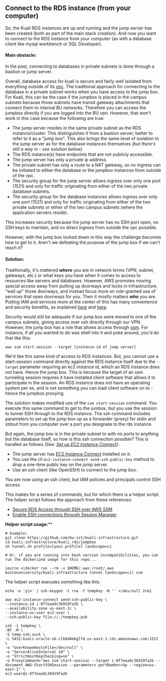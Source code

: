 ## Connect to the RDS instance (from your computer)

So, the Kuali RDS instances are up and running and the jump server has been created (both as part of the main stack creation).
And now you want to connect to the RDS instance from your computer (as with a database client like mysql workbench or SQL Developer).

#### Main obstacle:

In the past, connecting to databases in private subnets is done through a bastion or jump server.

Overall, database access for kuali is secure and fairly well isolated from everything outside of its [vpc](https://docs.aws.amazon.com/vpc/latest/userguide/what-is-amazon-vpc.html).
The traditional approach for connecting to the database in a private subnet works when you have access to the jump box.
For Kuali, this can be the case if the jumpbox is placed in the campus subnets because those subnets have transit gateway attachments that connect them to internal BU networks. Therefore you can access the jumpbox directly if you are logged into the BU vpn.
However, that won't work in this case because the following are true:

- The jump server resides in the same private subnet as the RDS instance/cluster.
  This distinguishes it from a bastion server, better to refer to it as a "jump box".
  This also brings the same level of isolation to the jump server as for the database instances themselves *(but there's still a way in - see solution below)*.
- The RDS instance(s) have endpoints that are not publicly accessible.
- The jump server has only a private ip address.
- The private subnet has only a route to a NAT gateway, so no ingress can be initiated to either the database or the jumpbox instances from outside of the vpc.
- The security group for the jump server allows ingress over only one port (1521) and only for traffic originating from either of the two private database subnets.
- The security group for the database instances allows ingress over only one port (1521) and only for traffic originating from either of the two private subnets or either of the two campus subnets (where the application servers reside).

This increases security because the jump server has no SSH port open, no SSH keys to maintain, and no direct ingress from outside the vpc possible.

However, with the jump box locked down in this way the challenge becomes how to get to it.
Aren't we defeating the purpose of the jump box if we can't reach it?    

#### Solution:

Traditionally, it's mattered ***where*** you are in network terms (VPN, subnet, gateways, etc.) or what keys you have when it comes to access to resources like servers and databases. However, AWS promotes moving special access away from putting up doorways and locks in infrastructure, "wall up" those doorways, and instead focus more on role-granted use of services that open doorways for you. Then it mostly matters ***who*** you are. Putting IAM and services more at the center of this has many convenience and security benefits, as explained [here](https://aws.amazon.com/blogs/compute/new-using-amazon-ec2-instance-connect-for-ssh-access-to-your-ec2-instances/) and [here](https://medium.com/@dnorth98/hello-aws-session-manager-farewell-ssh-7fdfa4134696).

Security would still be adequate if our jump box were moved to one of the campus subnets, giving access over ssh directly through our VPN.
However, the jump box has a role that allows access through [ssm](https://docs.aws.amazon.com/systems-manager/latest/userguide/what-is-systems-manager.html). For instance, if all you wanted to do was shell into it and poke around, you'd do that like this:

   ```
aws ssm start-session --target [instance-id of jump server]
   ```

We'd like this same kind of access to RDS instances.
But, you cannot use a start-session command directly against the RDS instance itself due to the `--target` parameter requiring an ec2 instance id, which an RDS instance does not have. Hence the jump box.
This is because the target of an ssm tunneling session requires it have installed client software that allows it to participate in the session. An RDS instance does not have an operating system per se, and is not something you can load client software on to - hence the jumpbox proxying.

The solution makes modified use of the `ssm start-session` command.
You execute this same command to get to the jumbox, but you use the session to tunnel SSH through to the RDS instance. 
The ssh command includes parameters to set up the jump box up as a forwarder (proxy) for stdin and stdout from you computer over a port you designate to the rds instance.

But again, the jump box is in the private subnet to with no ports to anything but the database itself, so how is this ssh connection possible?
This is handled as follows *(See: [Set up EC2 Instance Connect](https://docs.aws.amazon.com/AWSEC2/latest/UserGuide/ec2-instance-connect-set-up.html))*:

   - The jump server has [EC2 Instance Connect](https://aws.amazon.com/blogs/compute/new-using-amazon-ec2-instance-connect-for-ssh-access-to-your-ec2-instances/) installed on it.
   - You use the cli `ec2-instance-connect send-ssh-public-key` method to drop a one-time public key on the jump server.
   - Use an ssh client (like OpenSSH) to connect to the jump box.

You are now using an ssh client, but IAM policies and principals control SSH access.

This makes for a series of commands, but for which there is a helper script.
The helper script follows the approach from these references:

   - [Secure RDS Access through SSH over AWS SSM](https://codelabs.transcend.io/codelabs/aws-ssh-ssm-rds/index.html#6)
   - [Enable SSH connections through Session Manager](https://docs.aws.amazon.com/systems-manager/latest/userguide/session-manager-getting-started-enable-ssh-connections.html) 

   **Helper script usage:****

   ```
# Example:
git clone https://github.com/bu-ist/kuali-infrastructure.git
cd kuali-infrastructure/kuali_rds/jumpbox
sh tunnel.sh profile=[your.profile] landscape=ci

# Or, if you are running into bash version incompatibilities, you can run the dockerized image for this repo...

source <(docker run --rm -v $HOME/.aws:/root/.aws bostonuniversity/kuali-infrastructure tunnel landscape=ci) ssm
   ```

   The helper script executes something like this:

   ```
echo -e 'y\n' | ssh-keygen -t rsa -f tempkey -N '' >/dev/null 2>&1
   
aws ec2-instance-connect send-ssh-public-key \
  --instance-id i-0f7eaa9c36919fa26 \
  --availability-zone us-east-1c \
  --instance-os-user ec2-user \
  --ssh-public-key file://./tempkey.pub
   
ssh -i tempkey \
  -Nf -M \
  -S temp-ssh.sock \
  -L 5432:kuali-oracle-sb.clb9d4mkglfd.us-east-1.rds.amazonaws.com:1521 \
  -o "UserKnownHostsFile=/dev/null" \
  -o "ServerAliveInterval 10" \
  -o "StrictHostKeyChecking=no" \
  -o ProxyCommand="aws ssm start-session --target i-0f7eaa9c36919fa26 --document AWS-StartSSHSession --parameters portNumber=%p --region=us-east-1" \
  ec2-user@i-0f7eaa9c36919fa26
   ```
